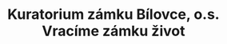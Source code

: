 ---
id: 984269c3-4bac-45cd-9741-706609d7e3ca
title: "Kuratorium zámku Bílovce, o.s. Vracíme zámku život"
price: 10000
year: 2014
description: "Projekt pokračuje v úspěšné loni započaté spolupráci s Kuratoriem zámku Bílovce, který se snaží za pomoci mnoha, převážně dobrovolných vzdělávacích i kulturních aktivit, oživit nevšední prostory bíloveckého zámku. Kousek našeho nadačního fondu přispěje konkrétně k lepšímu materiálnímu vybavení pro pořádání výstav."
kouskovani: false
locationName: undefined
position:
  lng: 18.016494992850447
  lat: 49.7555714421134
---
